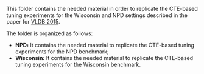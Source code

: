 This folder contains the needed material in order to replicate the CTE-based tuning experiments for the Wisconsin and NPD settings described in the paper for [VLDB 2015](vldb-2015).

The folder is organized as follows:

- **NPD:** It contains the needed material to replicate the CTE-based tuning experiments for the NPD benchmark;
- **Wisconsin:** It contains the needed material to replicate the CTE-based tuning experiments for the Wisconsin benchmark.
